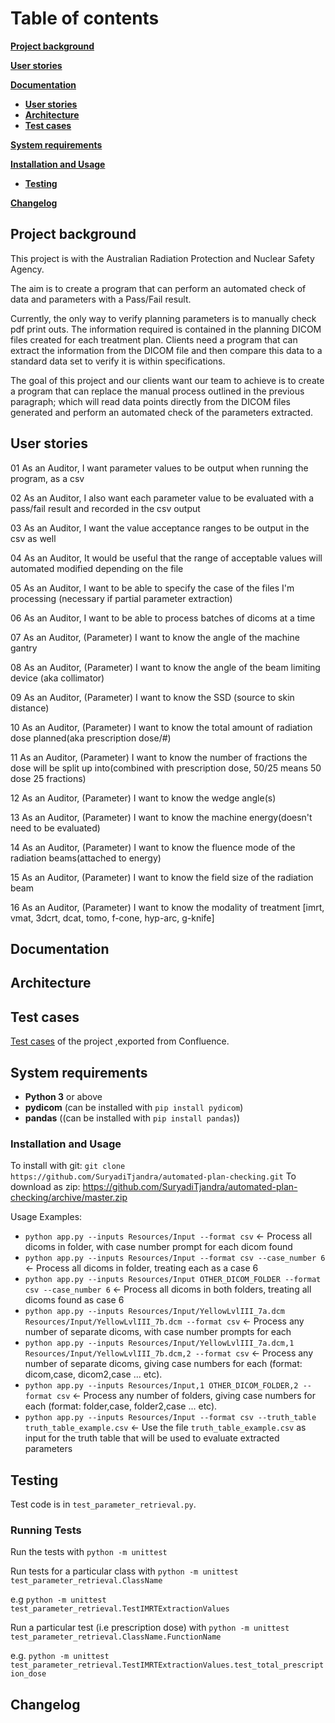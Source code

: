 # Table of contents
[**Project background**](#project-background)

[**User stories**](#user-stories)

[**Documentation**](#documentation)
  * [**User stories**](#user-stories)
  * [**Architecture**](#architecture)
  * [**Test cases**](#test-cases)
  
[**System requirements**](#system-requirements)

[**Installation and Usage**](#installation-and-usage)
  * [**Testing**](#testing)
  
[**Changelog**](#changelog)



## Project background
This project is with the Australian Radiation Protection and Nuclear Safety Agency.

The aim is to create a program that can perform an automated check of data and parameters with a Pass/Fail result.

Currently, the only way to verify planning parameters is to manually check pdf print outs. The information required is contained in the planning DICOM files created for each treatment plan. Clients need a program that can extract the information from the DICOM file and then compare this data to a standard data set to verify it is within specifications.

The goal of this project and our clients want our team to achieve is to create a program that can replace the manual process outlined in the previous paragraph; which will read data points directly from the DICOM files generated and perform an automated check of the parameters extracted.
## User stories
01	As an Auditor,	I want parameter values to be output when running the program, as a csv

02	As an Auditor,	I also want each parameter value to be evaluated with a pass/fail result and recorded in the csv output

03	As an Auditor,	I want the value acceptance ranges to be output in the csv as well

04	As an Auditor,	It would be useful that  the range of acceptable values will automated modified depending on the file

05	As an Auditor,	I want to be able to specify the case of the files I'm processing (necessary if partial parameter extraction)

06	As an Auditor,	I want to be able to process batches of dicoms at a time

07	As an Auditor,	(Parameter) I want to know the angle of the machine gantry

08	As an Auditor,	(Parameter) I want to know the angle of the beam limiting device (aka collimator)

09	As an Auditor,	(Parameter) I want to know the SSD (source to skin distance)

10	As an Auditor,	(Parameter) I want to know the total amount of radiation dose planned(aka prescription dose/#)

11	As an Auditor,	(Parameter) I want to know the number of fractions the dose will be split up into(combined with prescription dose, 50/25 means 50 dose 25 fractions)

12	As an Auditor,	(Parameter) I want to know the wedge angle(s)

13	As an Auditor,	(Parameter) I want to know the machine energy(doesn't need to be evaluated)

14	As an Auditor,	(Parameter) I want to know the fluence mode of the radiation beams(attached to energy)

15	As an Auditor,	(Parameter) I want to know the field size of the radiation beam

16	As an Auditor,  (Parameter) I want to know the modality of treatment [imrt, vmat, 3dcrt, dcat, tomo, f-cone, hyp-arc, g-knife]
## Documentation
## Architecture

## Test cases
[Test cases](https://github.com/SuryadiTjandra/automated-plan-checking/blob/master/tests/atkoala-Test-271020-0054-2114.pdf) of the project ,exported from Confluence.

## System requirements
- **Python 3** or above
- **pydicom** (can be installed with `pip install pydicom`)
- **pandas** ((can be installed with `pip install pandas`))


### Installation and Usage

To install with git: `git clone https://github.com/SuryadiTjandra/automated-plan-checking.git`
To download as zip: <https://github.com/SuryadiTjandra/automated-plan-checking/archive/master.zip>

Usage Examples:

- `python app.py --inputs Resources/Input --format csv` <- Process all dicoms in folder, with case number prompt for each dicom found
- `python app.py --inputs Resources/Input --format csv --case_number 6` <- Process all dicoms in folder, treating each as a case 6
- `python app.py --inputs Resources/Input OTHER_DICOM_FOLDER --format csv --case_number 6` <- Process all dicoms in both folders, treating all dicoms found as case 6
- `python app.py --inputs Resources/Input/YellowLvlIII_7a.dcm Resources/Input/YellowLvlIII_7b.dcm --format csv` <- Process any number of separate dicoms, with case number prompts for each
- `python app.py --inputs Resources/Input/YellowLvlIII_7a.dcm,1 Resources/Input/YellowLvlIII_7b.dcm,2 --format csv` <- Process any number of separate dicoms, giving case numbers for each (format: dicom,case, dicom2,case ... etc).
- `python app.py --inputs Resources/Input,1 OTHER_DICOM_FOLDER,2 --format csv` <- Process any number of folders, giving case numbers for each (format: folder,case, folder2,case ... etc).
- `python app.py --inputs Resources/Input --format csv --truth_table truth_table_example.csv` <- Use the file ``truth_table_example.csv`` as input for the truth table that will be used to evaluate extracted parameters

## Testing

Test code is in `test_parameter_retrieval.py`.

### Running Tests

Run the tests with `python -m unittest`

Run tests for a particular class with `python -m unittest test_parameter_retrieval.ClassName`

e.g `python -m unittest test_parameter_retrieval.TestIMRTExtractionValues`

Run a particular test (i.e prescription dose) with `python -m unittest test_parameter_retrieval.ClassName.FunctionName`

e.g. `python -m unittest test_parameter_retrieval.TestIMRTExtractionValues.test_total_prescription_dose`


## Changelog
